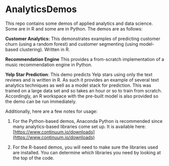 # AnalyticsDemos
This repo contains some demos of applied analytics and data science. Some are in R and some are in Python. The 
demos are as follows:

**Customer Analytics:** This demonstrates examples of predicting customer churn (using a random forest) and customer segmenting (using
model-based clustering). Written in R.

**Recommendation Engine** This provides a from-scratch implementation of a music recommendation engine in Python.

**Yelp Star Prediction**: This demo predicts Yelp stars using only the text reviews and is written in R. As such it provides an 
example of several text analytics techniques as well as a model stack for prediction. This was trained on a large data set and 
so takes an hour or so to train from scratch. Accordingly, an R workspace with the pre-built model is also provided so the demo 
can be run immediately.

Additionally, here are a few notes for usage:

1. For the Python-based demos, Anaconda Python is recommended since many analytics-based libraries
come set up. It is available here: [https://www.continuum.io/downloads](https://www.continuum.io/downloads)

2. For the R-based demos, you will need to make sure the libraries used are installed. You can
determine which libraries you need by looking at the top of the code.
